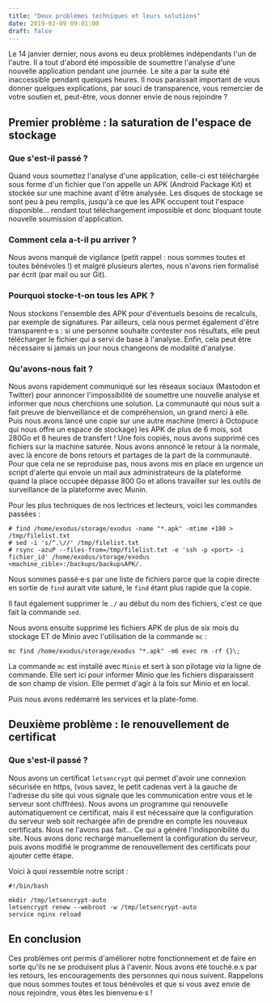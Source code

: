```yaml
---
title: "Deux problèmes techniques et leurs solutions"
date: 2019-02-09 09:01:00
draft: false
---
```


Le 14 janvier dernier, nous avons eu deux problèmes indépendants l'un de l'autre. Il a tout d'abord été impossible de soumettre l'analyse d'une nouvelle application pendant une journée. Le site a par la suite été inaccessible pendant quelques heures. Il nous paraissait important de vous donner quelques explications, par souci de transparence, vous remercier de votre soutien et, peut-être, vous donner envie de nous rejoindre ?

## Premier problème : la saturation de l'espace de stockage

### Que s'est-il passé ?

Quand vous soumettez l'analyse d'une application, celle-ci est téléchargée sous forme d'un fichier que l'on appelle un APK (Android Package Kit) et stockée sur une machine avant d'être analysée. Les disques de stockage se sont peu à peu remplis, jusqu'à ce que les APK occupent tout l'espace disponible… rendant tout téléchargement impossible et donc bloquant toute nouvelle soumission d'application.

### Comment cela a-t-il pu arriver ?

Nous avons manqué de vigilance (petit rappel : nous sommes toutes et toutes bénévoles !) et malgré plusieurs alertes, nous n'avons rien formalisé par écrit (par mail ou sur Git).

### Pourquoi stocke-t-on tous les APK ?

Nous stockons l'ensemble des APK pour d'éventuels besoins de recalculs, par exemple de signatures.
Par ailleurs, cela nous permet également d'être transparent·e·s : si une personne souhaite contester nos résultats, elle peut télécharger le fichier qui a servi de base à l'analyse.
Enfin, cela peut être nécessaire si jamais un jour nous changeons de modalité d'analyse.

### Qu'avons-nous fait ?

Nous avons rapidement communiqué sur les réseaux sociaux (Mastodon et Twitter) pour annoncer l'impossibilité de soumettre une nouvelle analyse et informer que nous cherchions une solution. La communauté qui nous suit a fait preuve de bienveillance et de compréhension, un grand merci à elle.
Puis nous avons lancé une copie sur une autre machine (merci à Octopuce qui nous offre un espace de stockage) les APK de plus de 6 mois, soit 280Go et 8 heures de transfert ! Une fois copiés, nous avons supprimé ces fichiers sur la machine saturée.
Nous avons annoncé le retour à la normale, avec là encore de bons retours et partages de la part de la communauté.
Pour que cela ne se reproduise pas, nous avons mis en place en urgence un script d'alerte qui envoie un mail aux administrateurs de la plateforme quand la place occupée dépasse 800 Go et allons travailler sur les outils de surveillance de la plateforme avec Munin.

Pour les plus techniques de nos lectrices et lecteurs, voici les commandes passées :

```
# find /home/exodus/storage/exodus -name "*.apk" -mtime +180 > /tmp/filelist.txt
# sed -i 's/^.\//' /tmp/filelist.txt
# rsync -azuP --files-from=/tmp/filelist.txt -e 'ssh -p <port> -i fichier_id' /home/exodus/storage/exodus <machine_cible>:/backups/backupsAPK/.
```

Nous sommes passé·e·s par une liste de fichiers parce que la copie directe en sortie de `find` aurait vite saturé, le `find` étant plus rapide que la copie.

Il faut également supprimer le `./` au début du nom des fichiers, c'est ce que fait la commande `sed`.

Nous avons ensuite supprimé les fichiers APK de plus de six mois du stockage ET de Minio avec l'utilisation de la commande `mc` :

```
mc find /home/exodus/storage/exodus "*.apk" -m6 exec rm -rf {}\;
```

La commande `mc` est installé avec `Minio` et sert à son pilotage _via_ la ligne de commande. Elle sert ici pour informer Minio que les fichiers disparaissent de son champ de vision.
Elle permet d'agir à la fois sur Minio et en local.

Puis nous avons redémarré les services et la plate-fome.

## Deuxième problème : le renouvellement de certificat

### Que s'est-il passé ?

Nous avons un certificat `letsencrypt` qui permet d'avoir une connexion sécurisée en https, (vous savez, le petit cadenas vert à la gauche de l'adresse du site qui vous signale que les communication entre vous et le serveur sont chiffrées).
Nous avons un programme qui renouvelle automatiquement ce certificat, mais il est nécessaire que la configuration du serveur web soit rechargée afin de prendre en compte les nouveaux certificats. Nous ne l'avons pas fait… Ce qui a généré l'indisponibilité du site. Nous avons donc rechargé manuellement la configuration du serveur, puis avons modifié le programme de renouvellement des certificats pour ajouter cette étape.

Voici à quoi ressemble notre script :

```
#!/bin/bash

mkdir /tmp/letsencrypt-auto
letsencrypt renew --webroot -w /tmp/letsencrypt-auto
service nginx reload
```

## En conclusion

Ces problèmes ont permis d'améliorer notre fonctionnement et de faire en sorte qu'ils ne se produisent plus à l'avenir. Nous avons été touché.e.s par les retours, les encouragements des personnes qui nous suivent. Rappelons que nous sommes toutes et tous bénévoles et que si vous avez envie de nous rejoindre, vous êtes les bienvenu·e·s !
